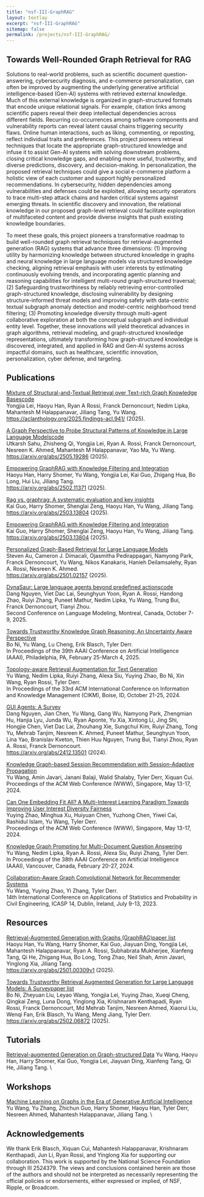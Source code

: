 ```yaml
---
title: "nsf-III-GraphRAG"
layout: textlay
excerpt: "nsf-III-GraphRAG"
sitemap: false
permalink: /projects/nsf-III-GraphRAG/
---
```



## Towards Well-Rounded Graph Retrieval for RAG
Solutions to real-world problems, such as scientific document question-answering, cybersecurity diagnosis, and e-commerce personalization, can often be improved by augmenting the underlying generative artificial intelligence-based (Gen-AI) systems with retrieved external knowledge. Much of this external knowledge is organized in graph-structured formats that encode unique relational signals. For example, citation links among scientific papers reveal their deep intellectual dependencies across different fields. Recurring co-occurrences among software components and vulnerability reports can reveal latent causal chains triggering security flaws. Online human interactions, such as liking, commenting, or reposting, reflect individual traits and preferences. This project pioneers retrieval techniques that locate the appropriate graph-structured knowledge and infuse it to assist Gen-AI systems with solving downstream problems, closing critical knowledge gaps, and enabling more useful, trustworthy, and diverse predictions, discovery, and decision-making. In personalization, the proposed retrieval techniques could give a social e-commerce platform a holistic view of each customer and support highly personalized recommendations. In cybersecurity, hidden dependencies among vulnerabilities and defenses could be exploited, allowing security operators to trace multi-step attack chains and harden critical systems against emerging threats. In scientific discovery and innovation, the relational knowledge in our proposed graph-level retrieval could facilitate exploration of multifaceted content and provide diverse insights that push existing knowledge boundaries.

To meet these goals, this project pioneers a transformative roadmap to build well-rounded graph retrieval techniques for retrieval-augmented generation (RAG) systems that advance three dimensions: (1) Improving utility by harmonizing knowledge between structured knowledge in graphs and neural knowledge in large language models via structured knowledge checking, aligning retrieval emphasis with user interests by estimating continuously evolving trends, and incorporating agentic planning and reasoning capabilities for intelligent multi-round graph-structured traversal; (2) Safeguarding trustworthiness by reliably retrieving error-controlled graph-structured knowledge, disclosing vulnerability by designing structure-informed threat models and improving safety with data-centric textual subgraph anomaly detection and model-centric neighborhood trend filtering; (3) Promoting knowledge diversity through multi-agent collaborative exploration at both the conceptual subgraph and individual entity level. Together, these innovations will yield theoretical advances in graph algorithms, retrieval modeling, and graph-structured knowledge representations, ultimately transforming how graph-structured knowledge is discovered, integrated, and applied in RAG and Gen-AI systems across impactful domains, such as healthcare, scientific innovation, personalization, cyber defense, and targeting.

## Publications
[Mixture of Structural-and-Textual Retrieval over Text-rich Graph Knowledge Bases](https://aclanthology.org/2025.findings-acl.941/)[code](https://github.com/Yoega/MoR) \
Yongjia Lei, Haoyu Han, Ryan A Rossi, Franck Dernoncourt, Nedim Lipka, Mahantesh M Halappanavar, Jiliang Tang, Yu Wang. \
https://aclanthology.org/2025.findings-acl.941/ (2025).

[A Graph Perspective to Probe Structural Patterns of Knowledge in Large Language Models](https://arxiv.org/abs/2505.19286)[code](https://github.com/utkarshxsahu/kgc) \
Utkarsh Sahu, Zhisheng Qi, Yongjia Lei, Ryan A. Rossi, Franck Dernoncourt, Nesreen K. Ahmed, Mahantesh M Halappanavar, Yao Ma, Yu Wang. \
https://arxiv.org/abs/2505.19286 (2025).

[Empowering GraphRAG with Knowledge Filtering and Integration](https://arxiv.org/abs/2503.13804) \
Haoyu Han, Harry Shomer, Yu Wang, Yongjia Lei, Kai Guo, Zhigang Hua, Bo Long, Hui Liu, Jiliang Tang. \
https://arxiv.org/abs/2502.11371 (2025).

[Rag vs. graphrag: A systematic evaluation and key insights](https://arxiv.org/abs/2502.11371) \
Kai Guo, Harry Shomer, Shenglai Zeng, Haoyu Han, Yu Wang, Jiliang Tang. \
https://arxiv.org/abs/2503.13804 (2025).

[Empowering GraphRAG with Knowledge Filtering and Integration](https://arxiv.org/abs/2503.13804) \
Kai Guo, Harry Shomer, Shenglai Zeng, Haoyu Han, Yu Wang, Jiliang Tang. \
https://arxiv.org/abs/2503.13804 (2025).

[Personalized Graph-Based Retrieval for Large Language Models](https://arxiv.org/abs/2501.02157) \
Steven Au, Cameron J. Dimacali, Ojasmitha Pedirappagari, Namyong Park, Franck Dernoncourt, Yu Wang, Nikos Kanakaris, Hanieh Deilamsalehy, Ryan A. Rossi, Nesreen K. Ahmed. \
https://arxiv.org/abs/2501.02157 (2025).

[DynaSaur: Large language agents beyond predefined actions](https://arxiv.org/abs/2411.01747)[code](https://github.com/adobe-research/dynasaur) \
Dang Nguyen, Viet Dac Lai, Seunghyun Yoon, Ryan A. Rossi, Handong Zhao, Ruiyi Zhang, Puneet Mathur, Nedim Lipka, Yu Wang, Trung Bui, Franck Dernoncourt, Tianyi Zhou. \
Second Conference on Language Modeling, Montreal, Canada, October 7-9, 2025.

[Towards Trustworthy Knowledge Graph Reasoning: An Uncertainty Aware Perspective](https://arxiv.org/abs/2410.08985) \
Bo Ni, Yu Wang, Lu Cheng, Erik Blasch, Tyler Derr. \
In Proceedings of the 39th AAAI Conference on Artificial Intelligence (AAAI), Philadelphia, PA, February 25-March 4, 2025.

[Topology-aware Retrieval Augmentation for Text Generation](https://dl.acm.org/doi/abs/10.1145/3627673.3679746)\
Yu Wang, Nedim Lipka, Ruiyi Zhang, Alexa Siu, Yuying Zhao, Bo Ni, Xin Wang, Ryan Rossi, Tyler Derr. \
In Proceedings of the 33rd ACM International Conference on Information and Knowledge Management (CIKM), Boise, ID, October 21-25, 2024.

[GUI Agents: A Survey](https://arxiv.org/abs/2412.13501) \
Dang Nguyen, Jian Chen, Yu Wang, Gang Wu, Namyong Park, Zhengmian Hu, Hanjia Lyu, Junda Wu, Ryan Aponte, Yu Xia, Xintong Li, Jing Shi, Hongjie Chen, Viet Dac Lai, Zhouhang Xie, Sungchul Kim, Ruiyi Zhang, Tong Yu, Mehrab Tanjim, Nesreen K. Ahmed, Puneet Mathur, Seunghyun Yoon, Lina Yao, Branislav Kveton, Thien Huu Nguyen, Trung Bui, Tianyi Zhou, Ryan A. Rossi, Franck Dernoncourt. \
https://arxiv.org/abs/2412.13501 (2024).

[Knowledge Graph-based Session Recommendation with Session-Adaptive Propagation](https://dl.acm.org/doi/abs/10.1145/3589335.3648324)\
Yu Wang, Amin Javari, Janani Balaji, Walid Shalaby, Tyler Derr, Xiquan Cui. \
Proceedings of the ACM Web Conference (WWW), Singapore, May 13-17, 2024.

[Can One Embedding Fit All? A Multi-Interest Learning Paradigm Towards Improving User Interest Diversity Fairness](https://dl.acm.org/doi/abs/10.1145/3589334.3645662)\
Yuying Zhao, Minghua Xu, Huiyuan Chen, Yuzhong Chen, Yiwei Cai, Rashidul Islam, Yu Wang, Tyler Derr. \
Proceedings of the ACM Web Conference (WWW), Singapore, May 13-17, 2024.

[Knowledge Graph Prompting for Multi-Document Question Answering](https://ojs.aaai.org/index.php/AAAI/article/view/29889)\
Yu Wang, Nedim Lipka, Ryan A. Rossi, Alexa Siu, Ruiyi Zhang, Tyler Derr. \
In Proceedings of the 38th AAAI Conference on Artificial Intelligence (AAAI), Vancouver, Canada, February 20-27, 2024.

[Collaboration-Aware Graph Convolutional Network for Recommender Systems](https://arxiv.org/abs/2207.06221)\
Yu Wang, Yuying Zhao, Yi Zhang, Tyler Derr.\
14th International Conference on Applications of Statistics and Probability in Civil Engineering, ICASP 14, Dublin, Ireland, July 9-13, 2023.


## Resources
[Retrieval-Augmented Generation with Graphs (GraphRAG)](https://arxiv.org/abs/2501.00309v1)[paper list](https://github.com/Graph-RAG/GraphRAG/) \
Haoyu Han, Yu Wang, Harry Shomer, Kai Guo, Jiayuan Ding, Yongjia Lei, Mahantesh Halappanavar, Ryan A. Rossi, Subhabrata Mukherjee, Xianfeng Tang, Qi He, Zhigang Hua, Bo Long, Tong Zhao, Neil Shah, Amin Javari, Yinglong Xia, Jiliang Tang. \
https://arxiv.org/abs/2501.00309v1 (2025).

[Towards Trustworthy Retrieval Augmented Generation for Large Language Models: A Survey](https://arxiv.org/abs/2502.06872)[paper list](https://github.com/Arstanley/Awesome-Trustworthy-RAG) \
Bo Ni, Zheyuan Liu, Leyao Wang, Yongjia Lei, Yuying Zhao, Xueqi Cheng, Qingkai Zeng, Luna Dong, Yinglong Xia, Krishnaram Kenthapadi, Ryan Rossi, Franck Dernoncourt, Md Mehrab Tanjim, Nesreen Ahmed, Xiaorui Liu, Wenqi Fan, Erik Blasch, Yu Wang, Meng Jiang, Tyler Derr. \
https://arxiv.org/abs/2502.06872 (2025).

## Tutorials
[Retrieval-augmented Generation on Graph-structured Data](https://kindlab-fly.github.io/tutorials/sdm25/)
Yu Wang, Haoyu Han, Harry Shomer, Kai Guo, Yongjia Lei, Jiayuan Ding, Xianfeng Tang, Qi He, Jiliang Tang. \

## Workshops
[Machine Learning on Graphs in the Era of Generative Artificial Intelligence](https://mlgraphworkshop.github.io/)
Yu Wang, Yu Zhang, Zhichun Guo, Harry Shomer, Haoyu Han, Tyler Derr, Nesreen Ahmed, Mahantesh Halappanavar, Jiliang Tang. \

## Acknowledgements
We thank Erik Blasch, Xiquan Cui, Mahantesh Halappanavar, Krishnaram Kenthapadi, Jun Li, Ryan Rossi, and Yinglong Xia for supporting our collaboration. This work is supported by the National Science Foundation through III 2524379. The views and conclusions contained herein are those of the authors and should not be interpreted as necessarily representing the official policies or endorsements, either expressed or implied, of NSF, Ripple, or Broadcom.
